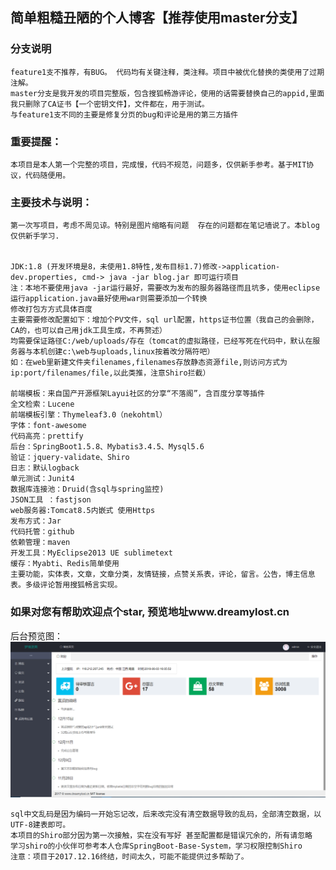 ## 简单粗糙丑陋的个人博客【推荐使用master分支】
### 分支说明
    feature1支不推荐，有BUG。 代码均有关键注释，类注释。项目中被优化替换的类使用了过期注解。
    master分支是我开发的项目完整版，包含搜狐畅游评论，使用的话需要替换自己的appid,里面我只删除了CA证书【一个密钥文件】，文件都在，用于测试。
    与feature1支不同的主要是修复分页的bug和评论是用的第三方插件

### 重要提醒：
    本项目是本人第一个完整的项目，完成慢，代码不规范，问题多，仅供新手参考。基于MIT协议，代码随便用。

### 主要技术与说明：  
    第一次写项目，考虑不周见谅。特别是图片缩略有问题  存在的问题都在笔记墙说了。本blog仅供新手学习.


    JDK:1.8 (开发环境是8，未使用1.8特性,发布目标1.7)修改->application-dev.properties, cmd-> java -jar blog.jar 即可运行项目 
    注：本地不要使用java -jar运行最好，需要改为发布的服务器路径而且坑多，使用eclipse运行application.java最好使用war则需要添加一个转换
    修改打包方方式具体百度 
    主要需要修改配置如下：增加个PV文件，sql url配置，https证书位置（我自己的会删除，CA的，也可以自己用jdk工具生成，不再赘述） 
    均需要保证路径C:/web/uploads/存在（tomcat的虚拟路径，已经写死在代码中，默认在服务器与本机创建c:\web与uploads,linux按着改分隔符吧）
    如：在web里新建文件夹filenames,filenames存放静态资源file,则访问方式为ip:port/filenames/file,以此类推，注意Shiro拦截）
    
    前端模板：来自国产开源框架Layui社区的分享“不落阁”，含百度分享等插件
    全文检索：Lucene
    前端模板引擎：Thymeleaf3.0（nekohtml）
    字体：font-awesome
    代码高亮：prettify
    后台：SpringBoot1.5.8、Mybatis3.4.5、Mysql5.6
    验证：jquery-validate、Shiro
    日志：默认logback
    单元测试：Junit4
    数据库连接池：Druid(含sql与spring监控)
    JSON工具 ：fastjson
    web服务器:Tomcat8.5内嵌式 使用Https
    发布方式：Jar
    代码托管：github
    依赖管理：maven
    开发工具：MyEclipse2013 UE sublimetext
    缓存：Myabti、Redis简单使用  
    主要功能，实体表，文章，文章分类，友情链接，点赞关系表，评论，留言。公告，博主信息表。多级评论暂用搜狐畅言实现。 
  
###  如果对您有帮助欢迎点个star, 预览地址www.dreamylost.cn
后台预览图：
![](https://github.com/jxnu-liguobin/blog/blob/master/src/main/resources/%E5%90%8E%E5%8F%B0%E9%A2%84%E8%A7%88.png)

    sql中文乱码是因为编码一开始忘记改，后来改完没有清空数据导致的乱码，全部清空数据，以UTF-8建表即可。
    本项目的Shiro部分因为第一次接触，实在没有写好 甚至配置都是错误冗余的，所有请忽略
    学习shiro的小伙伴可参考本人仓库SpringBoot-Base-System，学习权限控制Shiro
    注意：项目于2017.12.16终结，时间太久，可能不能提供过多帮助了。
